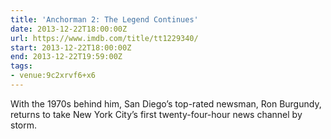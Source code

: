 ```yaml
---
title: 'Anchorman 2: The Legend Continues'
date: 2013-12-22T18:00:00Z
url: https://www.imdb.com/title/tt1229340/
start: 2013-12-22T18:00:00Z
end: 2013-12-22T19:59:00Z
tags:
- venue:9c2xrvf6+x6
---
```

With the 1970s behind him, San Diego’s top-rated newsman, Ron Burgundy, returns to take New York City’s first twenty-four-hour news channel by storm.
